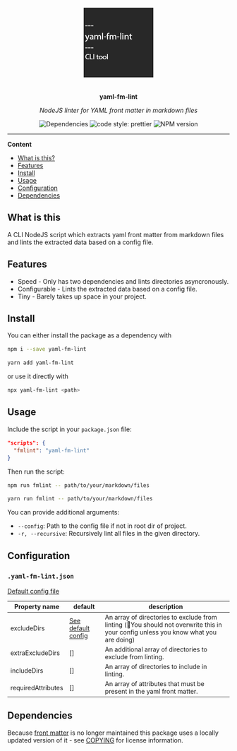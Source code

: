 <div align="center">
  <img src="assets/logo.png" alt="Project logo" height="160" />
  <br>
  <br>
  <p>
    <b>yaml-fm-lint</b>
  </p>
  <p>
     <i>NodeJS linter for YAML front matter in markdown files</i>
  </p>
  <p>

<!-- ![Package size](https://img.shields.io/bundlephobia/min/yaml-fm-lint?label=size) -->
![Dependencies](https://img.shields.io/depfu/dependencies/github/leneti/yaml-fm-lint)
![code style: prettier](https://img.shields.io/badge/code_style-prettier-ff69b4.svg)
![NPM version](https://img.shields.io/npm/v/yaml-fm-lint)

  </p>
</div>

---

**Content**

- [What is this?](#what-is-this)
- [Features](#features)
- [Install](#install)
- [Usage](#usage)
- [Configuration](#configuration)
- [Dependencies](#dependencies)

## What is this

A CLI NodeJS script which extracts yaml front matter from markdown files and lints the extracted data based on a config file.

## Features

- Speed - Only has two dependencies and lints directories asyncronously.
- Configurable - Lints the extracted data based on a config file.
- Tiny - Barely takes up space in your project.

## Install

You can either install the package as a dependency with
```sh
npm i --save yaml-fm-lint
```
```sh
yarn add yaml-fm-lint
```
or use it directly with 
```sh
npx yaml-fm-lint <path>
```

## Usage

Include the script in your `package.json` file:

```json
"scripts": {
  "fmlint": "yaml-fm-lint"
}
```

Then run the script:

```sh
npm run fmlint -- path/to/your/markdown/files
```
```sh
yarn run fmlint -- path/to/your/markdown/files
```

You can provide additional arguments:
- `--config`: Path to the config file if not in root dir of project.
- `-r, --recursive`: Recursively lint all files in the given directory.

## Configuration

### `.yaml-fm-lint.json`

[Default config file](https://github.com/leneti/yaml-fm-lint/blob/main/config/default.json)

| Property name      | default | description                                                                                                                       |
|--------------------|---------|-----------------------------------------------------------------------------------------------------------------------------------|
| excludeDirs        | [See default config](https://github.com/leneti/yaml-fm-lint/blob/main/config/default.json)   | An array of directories to exclude from linting (🛑You should not overwrite this in your config unless you know what you are doing) |
| extraExcludeDirs   | []      | An additional array of directories to exclude from linting.                                                                       |
| includeDirs        | []      | An array of directories to include in linting.                                                                                    |
| requiredAttributes | []      | An array of attributes that must be present in the yaml front matter.                                                             |

## Dependencies
Because [front matter](https://github.com/jxson/front-matter) is no longer maintained this package uses a locally updated version of it - see [COPYING](https://github.com/leneti/yaml-fm-lint/blob/main/COPYING) for license information.